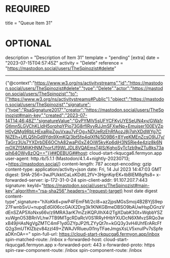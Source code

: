 
# REQUIRED
title = "Queue Item 31"
# OPTIONAL
description = "Description of Item 31"
template = "pending"
[extra]
date = "2023-07-15T04:57:45Z"
activity = "Delete"
reference = "https://mastodon.social/users/TheSpinozist#delete"

---
{"@context":"https://www.w3.org/ns/activitystreams","id":"https://mastodon.social/users/TheSpinozist#delete","type":"Delete","actor":"https://mastodon.social/users/TheSpinozist","to":["https://www.w3.org/ns/activitystreams#Public"],"object":"https://mastodon.social/users/TheSpinozist","signature":{"type":"RsaSignature2017","creator":"https://mastodon.social/users/TheSpinozist#main-key","created":"2023-07-14T14:46:48Z","signatureValue":"GvPYMIV5sUFYCFKyUYESeUN4xy/GWa1rGtlmn5LGVChKLldH5orphpYPio73G8rfIRyyRJJmSFXwNp+Emujser100EVZpH0yQMg9RbLHExaRjpZguVxau7yFOg+NDUeRzEhRfAozJ8j7qhXDdWYg7CNjZEh+UfLQ5hGd9Ydn9XmKQ/3bt5fp4qIXfN/5D9B6+8YyeKMEnZcsO9lJ7y/TaGrz3Us7YXDrbDE6OChA82waPj0xZ4OiW5kvKp6djH3NSRje4e4zjz8k6NmOXZfSMljKHNM7norfJf9WLJDL8VQAEmsT4IS/KghoSyTc1zb9wZTu8ks73aqih64OWy8zOQ=="}}##DEBUG##host: cloud-start-rkqucga6.fermyon.app
user-agent: http.rb/5.1.1 (Mastodon/4.1.4+nightly-20230713; +https://mastodon.social/)
content-length: 787
accept-encoding: gzip
content-type: application/activity+json
date: Fri, 14 Jul 2023 14:47:03 GMT
digest: SHA-256=3wJPUkktCaLxKDdtL2fV+3HgnKqrEK+tbBlEM8gfts8=
x-forwarded-server: ip-172-31-0-24
spin-client-addr: 91.107.207.7:443
signature: keyId="https://mastodon.social/users/TheSpinozist#main-key",algorithm="rsa-sha256",headers="(request-target) host date digest content-type",signature="hXoKk6+pwP4FEmFM/2cI8+az2jpsMGsSmoj4B2BYjS9ep27FwnbSvU+nupqEdGI06ccGAiX2Drg3k1KNKGBmeDBSO9bAUwHspDGnzVdEnSZAP5XoNxs66v/z9MRA3arK7mZziKQPJIhX4i2TgXDabK3Gt+WqbbYSZxuWgnO53BRriVLhw7TB9MTgcRDaRcV0S1RRyHHbYXUDcN6XMvzSRQo3wxB49jHAsNgVgZMTC4mF1ydGZYpJP2fLZYyQt7n+kGQ3y3vH4UhfErARcFfQ2g3mUTKIZbzv84zzl49+ZWAJVRlueu0l1nyTFaeJmgsXsLV5xnulPv7sSpfeaDKnOA=="
spin-full-url: https://cloud-start-rkqucga6.fermyon.app/inbox
spin-matched-route: /inbox
x-forwarded-host: cloud-start-rkqucga6.fermyon.app
x-forwarded-port: 443
x-forwarded-proto: https
spin-raw-component-route: /inbox
spin-component-route: /inbox

